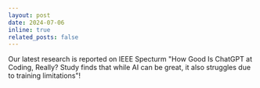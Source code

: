 ```yaml
---
layout: post
date: 2024-07-06
inline: true
related_posts: false
---
```


Our latest research is reported on IEEE Specturm "How Good Is ChatGPT at Coding, Really? Study finds that while AI can be great, it also struggles due to training limitations"!